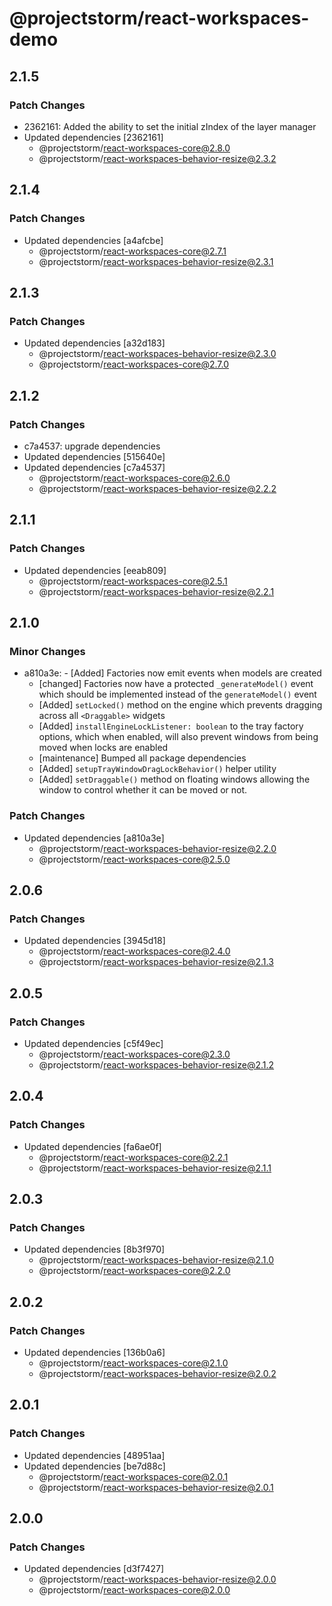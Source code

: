 # @projectstorm/react-workspaces-demo

## 2.1.5

### Patch Changes

- 2362161: Added the ability to set the initial zIndex of the layer manager
- Updated dependencies [2362161]
  - @projectstorm/react-workspaces-core@2.8.0
  - @projectstorm/react-workspaces-behavior-resize@2.3.2

## 2.1.4

### Patch Changes

- Updated dependencies [a4afcbe]
  - @projectstorm/react-workspaces-core@2.7.1
  - @projectstorm/react-workspaces-behavior-resize@2.3.1

## 2.1.3

### Patch Changes

- Updated dependencies [a32d183]
  - @projectstorm/react-workspaces-behavior-resize@2.3.0
  - @projectstorm/react-workspaces-core@2.7.0

## 2.1.2

### Patch Changes

- c7a4537: upgrade dependencies
- Updated dependencies [515640e]
- Updated dependencies [c7a4537]
  - @projectstorm/react-workspaces-core@2.6.0
  - @projectstorm/react-workspaces-behavior-resize@2.2.2

## 2.1.1

### Patch Changes

- Updated dependencies [eeab809]
  - @projectstorm/react-workspaces-core@2.5.1
  - @projectstorm/react-workspaces-behavior-resize@2.2.1

## 2.1.0

### Minor Changes

- a810a3e: - [Added] Factories now emit events when models are created
  - [changed] Factories now have a protected `_generateModel()` event which should be implemented instead of the `generateModel()` event
  - [Added] `setLocked()` method on the engine which prevents dragging across all `<Draggable>` widgets
  - [Added] `installEngineLockListener: boolean` to the tray factory options, which when enabled, will also prevent windows from being moved when locks are enabled
  - [maintenance] Bumped all package dependencies
  - [Added] `setupTrayWindowDragLockBehavior()` helper utility
  - [Added] `setDraggable()` method on floating windows allowing the window to control whether it can be moved or not.

### Patch Changes

- Updated dependencies [a810a3e]
  - @projectstorm/react-workspaces-behavior-resize@2.2.0
  - @projectstorm/react-workspaces-core@2.5.0

## 2.0.6

### Patch Changes

- Updated dependencies [3945d18]
  - @projectstorm/react-workspaces-core@2.4.0
  - @projectstorm/react-workspaces-behavior-resize@2.1.3

## 2.0.5

### Patch Changes

- Updated dependencies [c5f49ec]
  - @projectstorm/react-workspaces-core@2.3.0
  - @projectstorm/react-workspaces-behavior-resize@2.1.2

## 2.0.4

### Patch Changes

- Updated dependencies [fa6ae0f]
  - @projectstorm/react-workspaces-core@2.2.1
  - @projectstorm/react-workspaces-behavior-resize@2.1.1

## 2.0.3

### Patch Changes

- Updated dependencies [8b3f970]
  - @projectstorm/react-workspaces-behavior-resize@2.1.0
  - @projectstorm/react-workspaces-core@2.2.0

## 2.0.2

### Patch Changes

- Updated dependencies [136b0a6]
  - @projectstorm/react-workspaces-core@2.1.0
  - @projectstorm/react-workspaces-behavior-resize@2.0.2

## 2.0.1

### Patch Changes

- Updated dependencies [48951aa]
- Updated dependencies [be7d88c]
  - @projectstorm/react-workspaces-core@2.0.1
  - @projectstorm/react-workspaces-behavior-resize@2.0.1

## 2.0.0

### Patch Changes

- Updated dependencies [d3f7427]
  - @projectstorm/react-workspaces-behavior-resize@2.0.0
  - @projectstorm/react-workspaces-core@2.0.0
